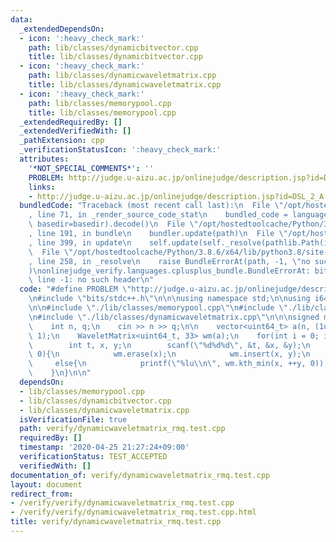 ```yaml
---
data:
  _extendedDependsOn:
  - icon: ':heavy_check_mark:'
    path: lib/classes/dynamicbitvector.cpp
    title: lib/classes/dynamicbitvector.cpp
  - icon: ':heavy_check_mark:'
    path: lib/classes/dynamicwaveletmatrix.cpp
    title: lib/classes/dynamicwaveletmatrix.cpp
  - icon: ':heavy_check_mark:'
    path: lib/classes/memorypool.cpp
    title: lib/classes/memorypool.cpp
  _extendedRequiredBy: []
  _extendedVerifiedWith: []
  _pathExtension: cpp
  _verificationStatusIcon: ':heavy_check_mark:'
  attributes:
    '*NOT_SPECIAL_COMMENTS*': ''
    PROBLEM: http://judge.u-aizu.ac.jp/onlinejudge/description.jsp?id=DSL_2_A
    links:
    - http://judge.u-aizu.ac.jp/onlinejudge/description.jsp?id=DSL_2_A
  bundledCode: "Traceback (most recent call last):\n  File \"/opt/hostedtoolcache/Python/3.8.6/x64/lib/python3.8/site-packages/onlinejudge_verify/documentation/build.py\"\
    , line 71, in _render_source_code_stat\n    bundled_code = language.bundle(stat.path,\
    \ basedir=basedir).decode()\n  File \"/opt/hostedtoolcache/Python/3.8.6/x64/lib/python3.8/site-packages/onlinejudge_verify/languages/cplusplus.py\"\
    , line 191, in bundle\n    bundler.update(path)\n  File \"/opt/hostedtoolcache/Python/3.8.6/x64/lib/python3.8/site-packages/onlinejudge_verify/languages/cplusplus_bundle.py\"\
    , line 399, in update\n    self.update(self._resolve(pathlib.Path(included), included_from=path))\n\
    \  File \"/opt/hostedtoolcache/Python/3.8.6/x64/lib/python3.8/site-packages/onlinejudge_verify/languages/cplusplus_bundle.py\"\
    , line 258, in _resolve\n    raise BundleErrorAt(path, -1, \"no such header\"\
    )\nonlinejudge_verify.languages.cplusplus_bundle.BundleErrorAt: bits/stdc++.h:\
    \ line -1: no such header\n"
  code: "#define PROBLEM \"http://judge.u-aizu.ac.jp/onlinejudge/description.jsp?id=DSL_2_A\"\
    \n#include \"bits/stdc++.h\"\n\n\nusing namespace std;\n\nusing i64 = long long;\n\
    \n\n#include \"./lib/classes/memorypool.cpp\"\n#include \"./lib/classes/dynamicbitvector.cpp\"\
    \n#include \"./lib/classes/dynamicwaveletmatrix.cpp\"\n\n\nsigned main(){\n\n\
    \    int n, q;\n    cin >> n >> q;\n\n    vector<uint64_t> a(n, (1uLL << 31) -\
    \ 1);\n    WaveletMatrix<uint64_t, 33> wm(a);\n    for(int i = 0; i < q; ++i){\n\
    \        int t, x, y;\n        scanf(\"%d%d%d\", &t, &x, &y);\n        if(t ==\
    \ 0){\n            wm.erase(x);\n            wm.insert(x, y);\n        }\n   \
    \     else{\n            printf(\"%lu\\n\", wm.kth_min(x, ++y, 0));\n        }\n\
    \    }\n}\n\n"
  dependsOn:
  - lib/classes/memorypool.cpp
  - lib/classes/dynamicbitvector.cpp
  - lib/classes/dynamicwaveletmatrix.cpp
  isVerificationFile: true
  path: verify/dynamicwaveletmatrix_rmq.test.cpp
  requiredBy: []
  timestamp: '2020-04-25 21:27:24+09:00'
  verificationStatus: TEST_ACCEPTED
  verifiedWith: []
documentation_of: verify/dynamicwaveletmatrix_rmq.test.cpp
layout: document
redirect_from:
- /verify/verify/dynamicwaveletmatrix_rmq.test.cpp
- /verify/verify/dynamicwaveletmatrix_rmq.test.cpp.html
title: verify/dynamicwaveletmatrix_rmq.test.cpp
---
```

